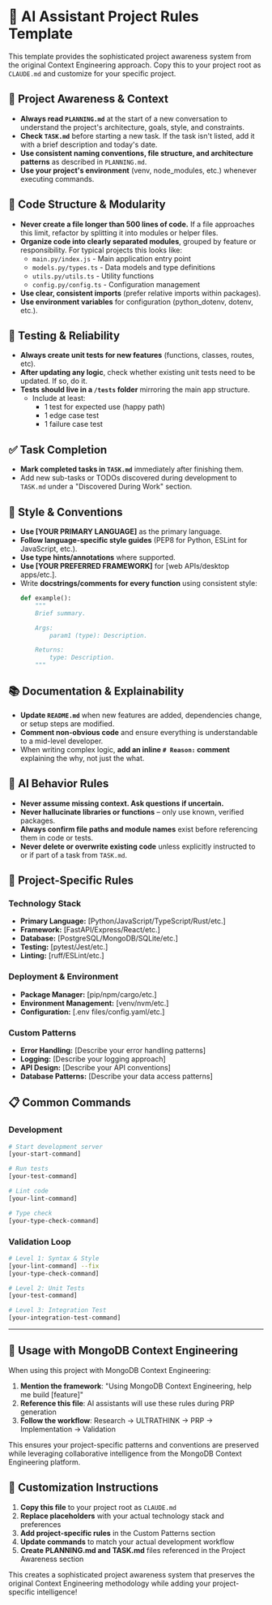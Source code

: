 # 🧠 AI Assistant Project Rules Template

This template provides the sophisticated project awareness system from the original Context Engineering approach. Copy this to your project root as `CLAUDE.md` and customize for your specific project.

## 🔄 Project Awareness & Context
- **Always read `PLANNING.md`** at the start of a new conversation to understand the project's architecture, goals, style, and constraints.
- **Check `TASK.md`** before starting a new task. If the task isn't listed, add it with a brief description and today's date.
- **Use consistent naming conventions, file structure, and architecture patterns** as described in `PLANNING.md`.
- **Use your project's environment** (venv, node_modules, etc.) whenever executing commands.

## 🧱 Code Structure & Modularity
- **Never create a file longer than 500 lines of code.** If a file approaches this limit, refactor by splitting it into modules or helper files.
- **Organize code into clearly separated modules**, grouped by feature or responsibility.
  For typical projects this looks like:
    - `main.py/index.js` - Main application entry point
    - `models.py/types.ts` - Data models and type definitions
    - `utils.py/utils.ts` - Utility functions
    - `config.py/config.ts` - Configuration management
- **Use clear, consistent imports** (prefer relative imports within packages).
- **Use environment variables** for configuration (python_dotenv, dotenv, etc.).

## 🧪 Testing & Reliability
- **Always create unit tests for new features** (functions, classes, routes, etc).
- **After updating any logic**, check whether existing unit tests need to be updated. If so, do it.
- **Tests should live in a `/tests` folder** mirroring the main app structure.
  - Include at least:
    - 1 test for expected use (happy path)
    - 1 edge case test
    - 1 failure case test

## ✅ Task Completion
- **Mark completed tasks in `TASK.md`** immediately after finishing them.
- Add new sub-tasks or TODOs discovered during development to `TASK.md` under a "Discovered During Work" section.

## 📎 Style & Conventions
- **Use [YOUR PRIMARY LANGUAGE]** as the primary language.
- **Follow language-specific style guides** (PEP8 for Python, ESLint for JavaScript, etc.).
- **Use type hints/annotations** where supported.
- **Use [YOUR PREFERRED FRAMEWORK]** for [web APIs/desktop apps/etc.].
- Write **docstrings/comments for every function** using consistent style:
  ```python
  def example():
      """
      Brief summary.

      Args:
          param1 (type): Description.

      Returns:
          type: Description.
      """
  ```

## 📚 Documentation & Explainability
- **Update `README.md`** when new features are added, dependencies change, or setup steps are modified.
- **Comment non-obvious code** and ensure everything is understandable to a mid-level developer.
- When writing complex logic, **add an inline `# Reason:` comment** explaining the why, not just the what.

## 🧠 AI Behavior Rules
- **Never assume missing context. Ask questions if uncertain.**
- **Never hallucinate libraries or functions** – only use known, verified packages.
- **Always confirm file paths and module names** exist before referencing them in code or tests.
- **Never delete or overwrite existing code** unless explicitly instructed to or if part of a task from `TASK.md`.

## 🔧 Project-Specific Rules

### Technology Stack
- **Primary Language:** [Python/JavaScript/TypeScript/Rust/etc.]
- **Framework:** [FastAPI/Express/React/etc.]
- **Database:** [PostgreSQL/MongoDB/SQLite/etc.]
- **Testing:** [pytest/Jest/etc.]
- **Linting:** [ruff/ESLint/etc.]

### Deployment & Environment
- **Package Manager:** [pip/npm/cargo/etc.]
- **Environment Management:** [venv/nvm/etc.]
- **Configuration:** [.env files/config.yaml/etc.]

### Custom Patterns
- **Error Handling:** [Describe your error handling patterns]
- **Logging:** [Describe your logging approach]
- **API Design:** [Describe your API conventions]
- **Database Patterns:** [Describe your data access patterns]

## 📋 Common Commands

### Development
```bash
# Start development server
[your-start-command]

# Run tests
[your-test-command]

# Lint code
[your-lint-command]

# Type check
[your-type-check-command]
```

### Validation Loop
```bash
# Level 1: Syntax & Style
[your-lint-command] --fix
[your-type-check-command]

# Level 2: Unit Tests
[your-test-command]

# Level 3: Integration Test
[your-integration-test-command]
```

---

## 🎯 Usage with MongoDB Context Engineering

When using this project with MongoDB Context Engineering:

1. **Mention the framework**: "Using MongoDB Context Engineering, help me build [feature]"
2. **Reference this file**: AI assistants will use these rules during PRP generation
3. **Follow the workflow**: Research → ULTRATHINK → PRP → Implementation → Validation

This ensures your project-specific patterns and conventions are preserved while leveraging collaborative intelligence from the MongoDB Context Engineering platform.

## 📝 Customization Instructions

1. **Copy this file** to your project root as `CLAUDE.md`
2. **Replace placeholders** with your actual technology stack and preferences
3. **Add project-specific rules** in the Custom Patterns section
4. **Update commands** to match your actual development workflow
5. **Create PLANNING.md and TASK.md** files referenced in the Project Awareness section

This creates a sophisticated project awareness system that preserves the original Context Engineering methodology while adding your project-specific intelligence!
